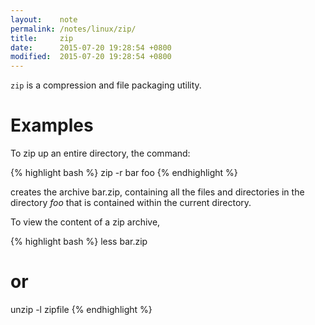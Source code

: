 ```yaml
---
layout:    note
permalink: /notes/linux/zip/
title:     zip
date:      2015-07-20 19:28:54 +0800
modified:  2015-07-20 19:28:54 +0800
---
```


`zip` is a compression and file packaging utility.

# Examples

To zip up an entire directory, the command:

{% highlight bash %}
zip -r bar foo
{% endhighlight %}

creates  the archive bar.zip, containing all the files and directories in the directory *foo* that is contained within the current directory.

To view the content of a zip archive,

{% highlight bash %}
less bar.zip
# or
unzip -l zipfile
{% endhighlight %}
